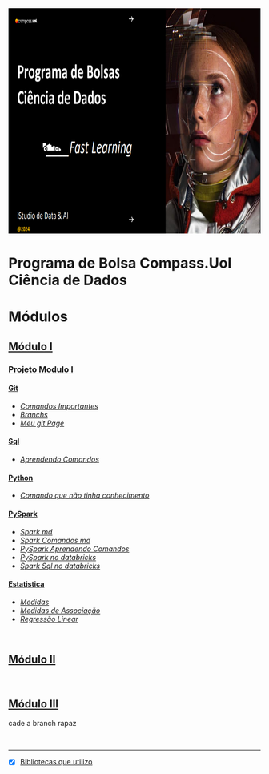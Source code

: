 <div align="center">
  <img src="Img/ImgIlustrativa.png" height=450px width=800px"/>
</div>

# Programa de Bolsa Compass.Uol Ciência de Dados

# Módulos
## [Módulo I](/Modulo%20I%20/)
### [**Projeto Modulo I**]()
#### [Git](/Modulo%20I/Parte1-Git/)
* [*Comandos Importantes*](/Modulo%20I/Parte1-Git/comandosGitFundamentais.md)
* [*Branchs*](/Modulo%20I/Parte1-Git/branch.md)
* [*Meu git Page*](https://kaladabrio2020.github.io/)

#### [Sql](/Modulo%20I/Parte2-Sql/)
* [*Aprendendo Comandos*](/Modulo%20I/Parte2-Sql/ComandosImportantes.md)

#### [Python](/Modulo%20I/Parte3-Python)
* [*Comando que não tinha conhecimento*](/Modulo%20I/Parte3-Python/comandoQueNaoSabia.ipynb)

#### [PySpark](/Modulo%20I/Parte5-Spark/)
* [*Spark md*](/Modulo%20I/Parte5-Spark/markdown/spark.md)
* [*Spark Comandos md*](/Modulo%20I/Parte5-Spark/markdown/SparkTerminal.md)
* [*PySpark Aprendendo Comandos*](/Modulo%20I/Parte5-Spark/AprendendoSpark.ipynb)
* [*PySpark no databricks*](/Modulo%20I/Parte5-Spark/AprendendoNoDataBricks.ipynb)
* [*Spark Sql no databricks*](/Modulo%20I/Parte5-Spark/SparkSql.ipynb)

#### [Estatistica](/Modulo%20I/Parte6-Estatistica/)
* [*Medidas*](/Modulo%20I/Parte6-Estatistica/Medidas.ipynb)
* [*Medidas de Associação*](/Modulo%20I/Parte6-Estatistica/MedidasAssociação.ipynb)
* [*Regressão Linear*](/Modulo%20I/Parte6-Estatistica/RegressãoLinear.ipynb)



&nbsp;
## [Módulo II]()


&nbsp;
## [Módulo III]()

cade a branch rapaz 

&nbsp;

-------
- [x] [Bibliotecas que utilizo](/libraries/requeriments.txt)